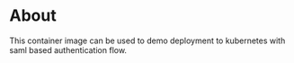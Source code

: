 # About

This container image can be used to demo deployment to kubernetes with saml based authentication flow.